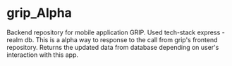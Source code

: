 # grip_Alpha

Backend repository for mobile application GRIP. Used tech-stack express - realm db. This is a alpha way to response to the call from grip's frontend repository. Returns the updated data from database depending on user's interaction with this app. 
